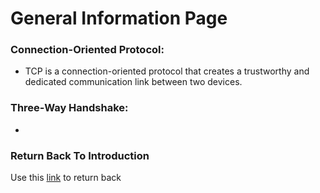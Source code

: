 # General Information Page

### Connection-Oriented Protocol:
* TCP is a connection-oriented protocol that creates a trustworthy and dedicated communication link between two devices.

### Three-Way Handshake:
* 


### Return Back To Introduction
Use this [link](README.md) to return back

